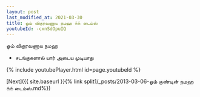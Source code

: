 ```yaml
---
layout: post
last_modified_at: 2021-03-30
title: ஓம் விகுரவணாய நமஹ ௧௧ டைம்ஸ்
youtubeId: -cxnSdOpuIQ
---
```

 
 
 ஓம் விகுரவணாய நமஹ  
 
 -  சடங்குகளால் யார் அடைய முடியாது 
 
  
 
  
 
 
 
 
 
 


{% include youtubePlayer.html id=page.youtubeId %}
 
[Next]({{ site.baseurl }}{% link  split1/_posts/2013-03-06-ஓம் குண்டின் நமஹ ௧௧ டைம்ஸ்.md%})
 
